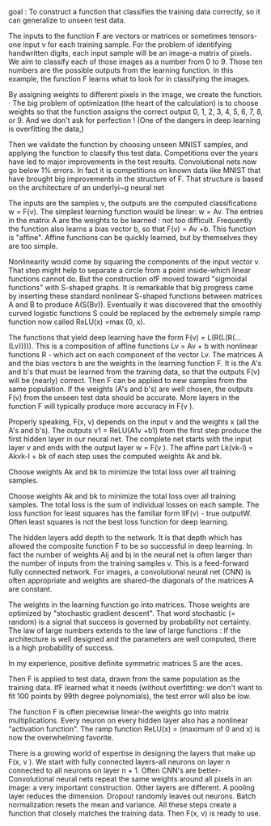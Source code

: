 goal : To construct a function that classifies the training data correctly, so it can generalize to unseen test data.

The inputs to the function F are vectors or matrices or sometimes tensors-one input v for each training sample. For the problem of identifying handwritten digits, each input sample will be an image-a matrix of pixels. We aim to classify each of those images as a number from 0 to 9. Those ten numbers are the possible outputs from the learning function. In this example, the function F learns what to look for in classifying the images.

By assigning weights to different pixels in the image, we create the function. · The big problem of optimization (the heart of the calculation) is to choose weights so that the function assigns the correct output 0, 1, 2, 3, 4, 5, 6, 7, 8, or 9. And we don't ask for perfection ! (One of the dangers in deep learning is overfitting the data,)

Then we validate the function by choosing unseen MNIST samples, and applying the function to classify this test data. Competitions over the years have led to major improvements in the test results. Convolutional nets now go below 1% errors. In fact it is competitions on known data like MNIST that have brought big improvements in the structure of F. That structure is based on the architecture of an underlyi~g neural net

The inputs are the samples v, the outputs are the computed classifications w = F(v). The simplest learning function would be linear: w = Av. The entries in the matrix A are the weights to be learned : not too difficult. Frequently the function also learns a bias vector b, so that F(v) = Av +b. This function is "affine". Affine functions can be quickly learned, but by themselves they are too simple.

Nonlinearity would come by squaring the components of the input vector v. That step might help to separate a circle from a point inside-which linear functions cannot do. But the construction ofF moved toward "sigmoidal functions" with S-shaped graphs. It is remarkable that big progress came by inserting these standard nonlinear S-shaped functions between matrices A and B to produce A(S(Bv)). Eventually it was discovered that the smoothly curved logistic functions S could be replaced by the extremely simple ramp function now called ReLU(x) =max (0, x).

The functions that yield deep learning have the form F(v) = L(R(L(R(... (Lv))))). This is a composition of affine functions Lv = Av + b with nonlinear functions R - which act on each component of the vector Lv. The matrices A and the bias vectors b are the weights in the learning function F. It is the A's and b's that must be learned from the training data, so that the outputs F(v) will be (nearly) correct. Then F can be applied to new samples from the same population. If the weights (A's and b's) are well chosen, the outputs F(v) from the unseen test data should be accurate. More layers in the function F will typically produce more accuracy in F(v ).

Properly speaking, F(x, v) depends on the input v and the weights x (all the A's and b's). The outputs v1 = ReLU(A1v +b1) from the first step produce the first hidden layer in our neural net. The complete net starts with the input layer v and ends with the output layer w = F(v ). The affine part Lk(vk-l) = Akvk-l + bk of each step uses the computed weights Ak and bk.

Choose weights Ak and bk to minimize the total loss over all training samples.


Choose weights Ak and bk to minimize the total loss over all training samples.
The total loss is the sum of individual losses on each sample. The loss function for least squares has the familiar form IIF(v) - true outputW. Often least squares is not the best loss function for deep learning.

The hidden layers add depth to the network. It is that depth which has allowed the composite function F to be so successful in deep learning. In fact the number of weights Aij and bj in the neural net is often larger than the number of inputs from the training samples v.
This is a feed-forward fully connected network. For images, a convolutional neural net (CNN) is often appropriate and weights are shared-the diagonals of the matrices A are constant. 

The weights in the learning function go into matrices. Those weights are optimized by "stochastic gradient descent". That word stochastic (= random) is a signal that success is governed by probability not certainty. The law of large numbers extends to the law of large functions : If the architecture is well designed and the parameters are well computed, there is a high probability of success.


In my experience, positive definite symmetric matrices S are the aces.

Then F is applied to test data, drawn from the same population as the training data. IfF learned what it needs (without overfitting: we don't want to fit 100 points by 99th degree polynomials), the test error will also be low. 

The function F is often piecewise linear-the weights go into matrix multiplications. Every neuron on every hidden layer also has a nonlinear "activation function". The ramp function ReLU(x) = (maximum of 0 and x) is now the overwhelming favorite.


There is a growing world of expertise in designing the layers that make up F(x, v ). We start with fully connected layers-all neurons on layer n connected to all neurons on layer n + 1. Often CNN's are better-Convolutional neural nets repeat the same weights around all pixels in an image: a very important construction. Other layers are different. A pooling layer reduces the dimension. Dropout randomly leaves out neurons. Batch normalization resets the mean and variance. All these steps create a function that closely matches the training data. Then F(x, v) is ready to use.








